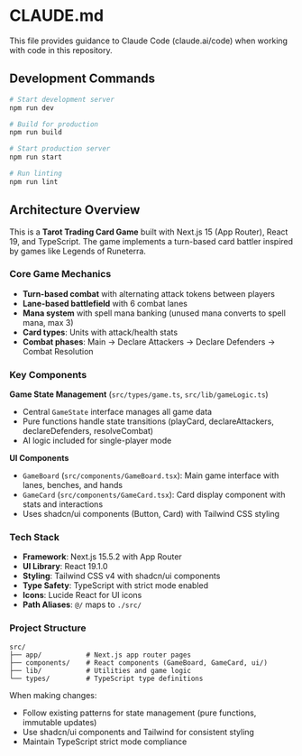 # CLAUDE.md

This file provides guidance to Claude Code (claude.ai/code) when working with code in this repository.

## Development Commands

```bash
# Start development server
npm run dev

# Build for production
npm run build

# Start production server
npm run start

# Run linting
npm run lint
```

## Architecture Overview

This is a **Tarot Trading Card Game** built with Next.js 15 (App Router), React 19, and TypeScript. The game implements a turn-based card battler inspired by games like Legends of Runeterra.

### Core Game Mechanics
- **Turn-based combat** with alternating attack tokens between players
- **Lane-based battlefield** with 6 combat lanes
- **Mana system** with spell mana banking (unused mana converts to spell mana, max 3)
- **Card types**: Units with attack/health stats
- **Combat phases**: Main → Declare Attackers → Declare Defenders → Combat Resolution

### Key Components

**Game State Management** (`src/types/game.ts`, `src/lib/gameLogic.ts`)
- Central `GameState` interface manages all game data
- Pure functions handle state transitions (playCard, declareAttackers, declareDefenders, resolveCombat)
- AI logic included for single-player mode

**UI Components**
- `GameBoard` (`src/components/GameBoard.tsx`): Main game interface with lanes, benches, and hands
- `GameCard` (`src/components/GameCard.tsx`): Card display component with stats and interactions
- Uses shadcn/ui components (Button, Card) with Tailwind CSS styling

### Tech Stack
- **Framework**: Next.js 15.5.2 with App Router
- **UI Library**: React 19.1.0
- **Styling**: Tailwind CSS v4 with shadcn/ui components
- **Type Safety**: TypeScript with strict mode enabled
- **Icons**: Lucide React for UI icons
- **Path Aliases**: `@/` maps to `./src/`

### Project Structure
```
src/
├── app/           # Next.js app router pages
├── components/    # React components (GameBoard, GameCard, ui/)
├── lib/           # Utilities and game logic
└── types/         # TypeScript type definitions
```

When making changes:
- Follow existing patterns for state management (pure functions, immutable updates)
- Use shadcn/ui components and Tailwind for consistent styling
- Maintain TypeScript strict mode compliance